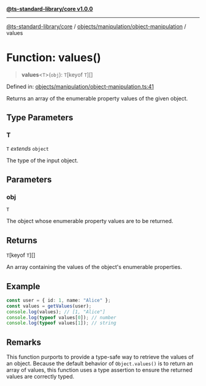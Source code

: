 [**@ts-standard-library/core v1.0.0**](../../../../README.md)

***

[@ts-standard-library/core](../../../../modules.md) / [objects/manipulation/object-manipulation](../README.md) / values

# Function: values()

> **values**\<`T`\>(`obj`): `T`\[keyof `T`\][]

Defined in: [objects/manipulation/object-manipulation.ts:41](https://github.com/gabaudette/ts-stdlib/blob/ea80ba1db09c741e99f8cb19e94e5a29b81b623b/packages/core/src/objects/manipulation/object-manipulation.ts#L41)

Returns an array of the enumerable property values of the given object.

## Type Parameters

### T

`T` *extends* `object`

The type of the input object.

## Parameters

### obj

`T`

The object whose enumerable property values are to be returned.

## Returns

`T`\[keyof `T`\][]

An array containing the values of the object's enumerable properties.

## Example

```ts
const user = { id: 1, name: "Alice" };
const values = getValues(user);
console.log(values); // [1, "Alice"]
console.log(typeof values[0]); // number
console.log(typeof values[1]); // string
```

## Remarks

This function purports to provide a type-safe way to retrieve the values of an object.
Because the default behavior of `Object.values()` is to return an array of values,
this function uses a type assertion to ensure the returned values are correctly typed.
